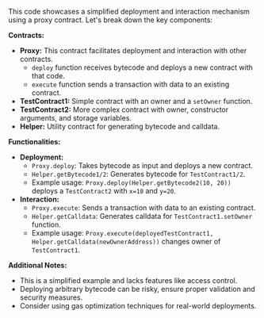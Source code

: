 This code showcases a simplified deployment and interaction mechanism using a proxy contract. Let's break down the key components:

**Contracts:**

* **Proxy:** This contract facilitates deployment and interaction with other contracts.
    * `deploy` function receives bytecode and deploys a new contract with that code.
    * `execute` function sends a transaction with data to an existing contract.
* **TestContract1:** Simple contract with an owner and a `setOwner` function.
* **TestContract2:** More complex contract with owner, constructor arguments, and storage variables.
* **Helper:** Utility contract for generating bytecode and calldata.

**Functionalities:**

* **Deployment:**
    * `Proxy.deploy`: Takes bytecode as input and deploys a new contract.
    * `Helper.getBytecode1/2`: Generates bytecode for `TestContract1/2`.
    * Example usage: `Proxy.deploy(Helper.getBytecode2(10, 20))` deploys a `TestContract2` with `x=10` and `y=20`.
* **Interaction:**
    * `Proxy.execute`: Sends a transaction with data to an existing contract.
    * `Helper.getCalldata`: Generates calldata for `TestContract1.setOwner` function.
    * Example usage: `Proxy.execute(deployedTestContract1, Helper.getCalldata(newOwnerAddress))` changes owner of `TestContract1`.

**Additional Notes:**

* This is a simplified example and lacks features like access control.
* Deploying arbitrary bytecode can be risky, ensure proper validation and security measures.
* Consider using gas optimization techniques for real-world deployments.

